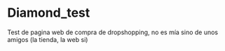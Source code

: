 # Diamond_test
Test de pagina web de compra de dropshopping, no es mía sino de unos amigos (la tienda, la web si)
